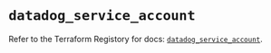 # `datadog_service_account`

Refer to the Terraform Registory for docs: [`datadog_service_account`](https://registry.terraform.io/providers/datadog/datadog/3.25.0/docs/resources/service_account).
